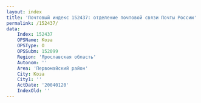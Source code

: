 ```yaml
---
layout: index
title: 'Почтовый индекс 152437: отделение почтовой связи Почты России'
permalink: /152437/
data:
    Index: 152437
    OPSName: Коза
    OPSType: О
    OPSSubm: 152099
    Region: 'Ярославская область'
    Autonom: ''
    Area: 'Первомайский район'
    City: Коза
    City1: ''
    ActDate: '20040120'
    IndexOld: ''
---
```

